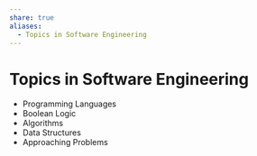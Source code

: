 ```yaml
---  
share: true  
aliases:  
  - Topics in Software Engineering  
---  
```

# Topics in Software Engineering  
- Programming Languages  
- Boolean Logic  
- Algorithms  
- Data Structures  
- Approaching Problems  
